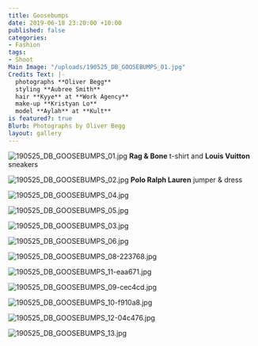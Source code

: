 ```yaml
---
title: Goosebumps
date: 2019-06-18 23:20:00 +10:00
published: false
categories:
- Fashion
tags:
- Shoot
Main Image: "/uploads/190525_DB_GOOSEBUMPS_01.jpg"
Credits Text: |-
  photographs **Oliver Begg**
  styling **Aubree Smith**
  hair **Kyye** at **Work Agency**
  make-up **Kristyan Lo**
  model **Aylah** at **Kult**
is featured?: true
Blurb: Photographs by Oliver Begg
layout: gallery
---
```


![190525_DB_GOOSEBUMPS_01.jpg](/uploads/190525_DB_GOOSEBUMPS_01.jpg)
**Rag & Bone** t-shirt and **Louis Vuitton** sneakers

![190525_DB_GOOSEBUMPS_02.jpg](/uploads/190525_DB_GOOSEBUMPS_02.jpg)
**Polo Ralph Lauren** jumper & dress

![190525_DB_GOOSEBUMPS_04.jpg](/uploads/190525_DB_GOOSEBUMPS_04.jpg)

![190525_DB_GOOSEBUMPS_05.jpg](/uploads/190525_DB_GOOSEBUMPS_05.jpg)

![190525_DB_GOOSEBUMPS_03.jpg](/uploads/190525_DB_GOOSEBUMPS_03.jpg)

![190525_DB_GOOSEBUMPS_06.jpg](/uploads/190525_DB_GOOSEBUMPS_06.jpg)

![190525_DB_GOOSEBUMPS_08-223768.jpg](/uploads/190525_DB_GOOSEBUMPS_08-223768.jpg)

![190525_DB_GOOSEBUMPS_11-eaa671.jpg](/uploads/190525_DB_GOOSEBUMPS_11-eaa671.jpg)

![190525_DB_GOOSEBUMPS_09-cec4cd.jpg](/uploads/190525_DB_GOOSEBUMPS_09-cec4cd.jpg)

![190525_DB_GOOSEBUMPS_10-f910a8.jpg](/uploads/190525_DB_GOOSEBUMPS_10-f910a8.jpg)

![190525_DB_GOOSEBUMPS_12-04c476.jpg](/uploads/190525_DB_GOOSEBUMPS_12-04c476.jpg)

![190525_DB_GOOSEBUMPS_13.jpg](/uploads/190525_DB_GOOSEBUMPS_13.jpg)

